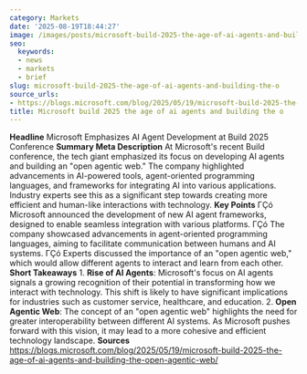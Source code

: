 ```yaml
---
category: Markets
date: '2025-08-19T18:44:27'
image: /images/posts/microsoft-build-2025-the-age-of-ai-agents-and-building-the-o.png
seo:
  keywords:
  - news
  - markets
  - brief
slug: microsoft-build-2025-the-age-of-ai-agents-and-building-the-o
source_urls:
- https://blogs.microsoft.com/blog/2025/05/19/microsoft-build-2025-the-age-of-ai-agents-and-building-the-open-agentic-web/
title: Microsoft build 2025 the age of ai agents and building the o
---
```


**Headline** Microsoft Emphasizes AI Agent Development at Build 2025 Conference  **Summary Meta Description** At Microsoft's recent Build conference, the tech giant emphasized its focus on developing AI agents and building an "open agentic web." The company highlighted advancements in AI-powered tools, agent-oriented programming languages, and frameworks for integrating AI into various applications. Industry experts see this as a significant step towards creating more efficient and human-like interactions with technology.  **Key Points**  ΓÇó Microsoft announced the development of new AI agent frameworks, designed to enable seamless integration with various platforms. ΓÇó The company showcased advancements in agent-oriented programming languages, aiming to facilitate communication between humans and AI systems. ΓÇó Experts discussed the importance of an "open agentic web," which would allow different agents to interact and learn from each other.  **Short Takeaways**  1. **Rise of AI Agents**: Microsoft's focus on AI agents signals a growing recognition of their potential in transforming how we interact with technology. This shift is likely to have significant implications for industries such as customer service, healthcare, and education. 2. **Open Agentic Web**: The concept of an "open agentic web" highlights the need for greater interoperability between different AI systems. As Microsoft pushes forward with this vision, it may lead to a more cohesive and efficient technology landscape.  **Sources** https://blogs.microsoft.com/blog/2025/05/19/microsoft-build-2025-the-age-of-ai-agents-and-building-the-open-agentic-web/